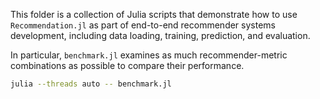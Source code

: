 This folder is a collection of Julia scripts that demonstrate how to use `Recommendation.jl` as part of end-to-end recommender systems development, including data loading, training, prediction, and evaluation.

In particular, `benchmark.jl` examines as much recommender-metric combinations as possible to compare their performance.

```sh
julia --threads auto -- benchmark.jl
```
